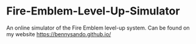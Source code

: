 # Fire-Emblem-Level-Up-Simulator
An online simulator of the Fire Emblem level-up system. Can be found on my website https://bennysando.github.io/
